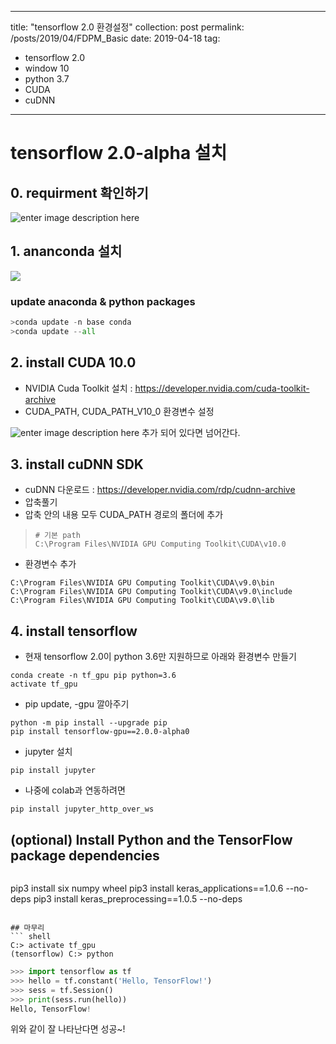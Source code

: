 
---
title: "tensorflow 2.0 환경설정"
collection: post
permalink: /posts/2019/04/FDPM_Basic
date: 2019-04-18
tag:
  - tensorflow 2.0
  - window 10
  - python 3.7
  - CUDA
  - cuDNN
---
# tensorflow 2.0-alpha 설치
## 0. requirment 확인하기
![enter image description here](https://lh3.googleusercontent.com/we1XaiLx80omuwkYKZMSetmo5moOuY3K6iglZqzPna7J-u0mBdejDO2JidBDwkV-Zb6Au5BlY2_H)
## 1. ananconda 설치
![](https://4.bp.blogspot.com/-AxYzinlTdSA/XB9PAAEwkSI/AAAAAAAAA9k/xZQKhvzi9ckUQlfexGfe6NLwnWKbzY3XgCLcBGAs/s1600/anaconda%2B2018-12.png)
### update anaconda & python packages
``` python
>conda update -n base conda
>conda update --all
```

## 2. install CUDA 10.0
-   NVIDIA Cuda Toolkit 설치 : https://developer.nvidia.com/cuda-toolkit-archive
- CUDA_PATH, CUDA_PATH_V10_0 환경변수 설정 

![enter image description here](https://lh3.googleusercontent.com/GutKk8ytJ9mPJg-aoidW3HtFwTIHXpPCf7Vawnkrlynd2t9AxuYjnno9ce0Dzn1r1zfog6YSZhGi)
추가 되어 있다면 넘어간다.

## 3. install cuDNN SDK
- cuDNN 다운로드 : https://developer.nvidia.com/rdp/cudnn-archive
- 압축풀기
- 압축 안의 내용 모두 CUDA_PATH 경로의 폴더에 추가  
> ```shell
> # 기본 path
> C:\Program Files\NVIDIA GPU Computing Toolkit\CUDA\v10.0
> ```
- 환경변수 추가
``` shell
C:\Program Files\NVIDIA GPU Computing Toolkit\CUDA\v9.0\bin  
C:\Program Files\NVIDIA GPU Computing Toolkit\CUDA\v9.0\include  
C:\Program Files\NVIDIA GPU Computing Toolkit\CUDA\v9.0\lib
```

## 4. install tensorflow
- 현재 tensorflow 2.0이 python 3.6만 지원하므로 아래와 환경변수 만들기
```shell
conda create -n tf_gpu pip python=3.6 
activate tf_gpu  
```
- pip update, -gpu 깔아주기
```shell
python -m pip install --upgrade pip
pip install tensorflow-gpu==2.0.0-alpha0
```
- jupyter 설치
``` shell
pip install jupyter
```
- 나중에 colab과 연동하려면
``` shell
pip install jupyter_http_over_ws
```

## (optional) Install Python and the TensorFlow package  dependencies

``` shell

```
pip3 install six numpy wheel
pip3 install keras_applications==1.0.6 --no-deps
pip3 install keras_preprocessing==1.0.5 --no-deps
```

## 마무리
``` shell
C:> activate tf_gpu
(tensorflow) C:> python
```
``` python
>>> import tensorflow as tf 
>>> hello = tf.constant('Hello, TensorFlow!') 
>>> sess = tf.Session() 
>>> print(sess.run(hello))
Hello, TensorFlow!
```
위와 같이 잘 나타난다면 성공~! 
<!--stackedit_data:
eyJoaXN0b3J5IjpbLTg2MDk2NjMwNF19
-->